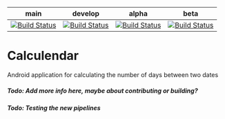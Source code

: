 | main                                                                                                                 | develop                                                                                                                 | alpha                                                                                                                 | beta                                                                                                                 |
|----------------------------------------------------------------------------------------------------------------------|-------------------------------------------------------------------------------------------------------------------------|-----------------------------------------------------------------------------------------------------------------------|----------------------------------------------------------------------------------------------------------------------|
| [![Build Status](https://drone.kennethfechter.com/api/badges/kfechter/Calculendar/status.svg?ref=refs/heads/main)]() | [![Build Status](https://drone.kennethfechter.com/api/badges/kfechter/Calculendar/status.svg?ref=refs/heads/develop)]() | [![Build Status](https://drone.kennethfechter.com/api/badges/kfechter/Calculendar/status.svg?ref=refs/heads/alpha)]() | [![Build Status](https://drone.kennethfechter.com/api/badges/kfechter/Calculendar/status.svg?ref=refs/heads/beta)]() |

# Calculendar

Android application for calculating the number of days between two dates

##### Todo: Add more info here, maybe about contributing or building?
##### Todo: Testing the new pipelines